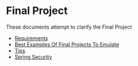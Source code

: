 # Final Project

These documents attempt to clarify the Final Project

- [Requirements](requirements/)
- [Best Examples Of Final Projects To Emulate](best/)
- [Tips](tips/)
- [Spring Security](springsecurity/)